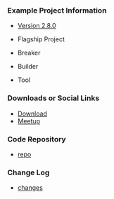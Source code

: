 ### Example Project Information
* [Version 2.8.0](#)
* <i class="fas fa-flag" style="color:#2ADA08;"></i> Flagship Project
* <i class="fas fa-hammer" style="color:#233e81;"></i> Breaker
* <i class="fas fa-toolbox" style="color:#233e81;"></i> Builder

* <i class="fas fa-tools" style="color:#233e81;"></i> Tool

### Downloads or Social Links
* [Download](#)
* [Meetup](#)

### Code Repository
* [repo](#)

### Change Log
* [changes](#)

